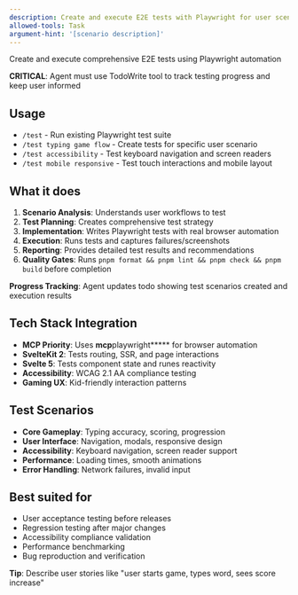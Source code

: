 ```yaml
---
description: Create and execute E2E tests with Playwright for user scenarios
allowed-tools: Task
argument-hint: '[scenario description]'
---
```


Create and execute comprehensive E2E tests using Playwright automation

**CRITICAL**: Agent must use TodoWrite tool to track testing progress and keep user informed

## Usage

- `/test` - Run existing Playwright test suite
- `/test typing game flow` - Create tests for specific user scenario
- `/test accessibility` - Test keyboard navigation and screen readers
- `/test mobile responsive` - Test touch interactions and mobile layout

## What it does

1. **Scenario Analysis**: Understands user workflows to test
2. **Test Planning**: Creates comprehensive test strategy
3. **Implementation**: Writes Playwright tests with real browser automation
4. **Execution**: Runs tests and captures failures/screenshots
5. **Reporting**: Provides detailed test results and recommendations
6. **Quality Gates**: Runs `pnpm format && pnpm lint && pnpm check && pnpm build` before completion

**Progress Tracking**: Agent updates todo showing test scenarios created and execution results

## Tech Stack Integration

- **MCP Priority**: Uses **mcp**playwright**\*** for browser automation
- **SvelteKit 2**: Tests routing, SSR, and page interactions
- **Svelte 5**: Tests component state and runes reactivity
- **Accessibility**: WCAG 2.1 AA compliance testing
- **Gaming UX**: Kid-friendly interaction patterns

## Test Scenarios

- **Core Gameplay**: Typing accuracy, scoring, progression
- **User Interface**: Navigation, modals, responsive design
- **Accessibility**: Keyboard navigation, screen reader support
- **Performance**: Loading times, smooth animations
- **Error Handling**: Network failures, invalid input

## Best suited for

- User acceptance testing before releases
- Regression testing after major changes
- Accessibility compliance validation
- Performance benchmarking
- Bug reproduction and verification

**Tip**: Describe user stories like "user starts game, types word, sees score increase"
